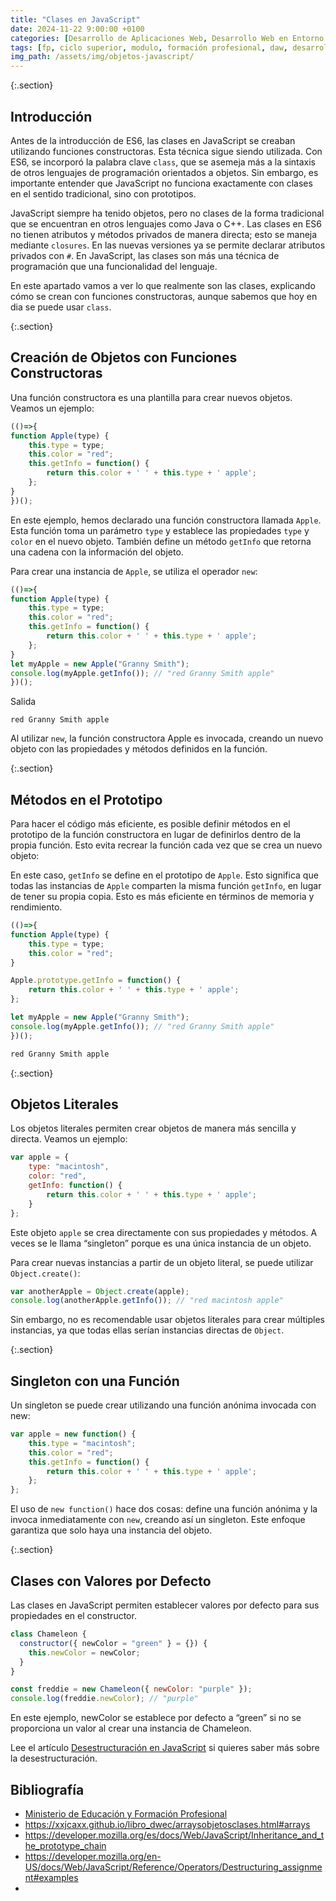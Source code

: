 ```yaml
---
title: "Clases en JavaScript"
date: 2024-11-22 9:00:00 +0100
categories: [Desarrollo de Aplicaciones Web, Desarrollo Web en Entorno Cliente]
tags: [fp, ciclo superior, modulo, formación profesional, daw, desarrollo de aplicaciones web, desarrollo web en entorno cliente, dwec]
img_path: /assets/img/objetos-javascript/
---
```


{:.section}
## Introducción

Antes de la introducción de ES6, las clases en JavaScript se creaban utilizando funciones constructoras. Esta técnica sigue siendo utilizada. Con ES6, se incorporó la palabra clave `class`, que se asemeja más a la sintaxis de otros lenguajes de programación orientados a objetos. Sin embargo, es importante entender que JavaScript no funciona exactamente con clases en el sentido tradicional, sino con prototipos.

JavaScript siempre ha tenido objetos, pero no clases de la forma tradicional que se encuentran en otros lenguajes como Java o C++. Las clases en ES6 no tienen atributos y métodos privados de manera directa; esto se maneja mediante `closures`. En las nuevas versiones ya se permite declarar atributos privados con `#`. En JavaScript, las clases son más una técnica de programación que una funcionalidad del lenguaje.

En este apartado vamos a ver lo que realmente son las clases, explicando cómo se crean con funciones constructoras, aunque sabemos que hoy en dia se puede usar `class`.

{:.section}
## Creación de Objetos con Funciones Constructoras

Una función constructora es una plantilla para crear nuevos objetos. Veamos un ejemplo:

```javascript
(()=>{
function Apple(type) {
    this.type = type;
    this.color = "red";
    this.getInfo = function() {
        return this.color + ' ' + this.type + ' apple';
    };
}
})();
```

En este ejemplo, hemos declarado una función constructora llamada `Apple`. Esta función toma un parámetro `type` y establece las propiedades `type` y `color` en el nuevo objeto. También define un método `getInfo` que retorna una cadena con la información del objeto.

Para crear una instancia de `Apple`, se utiliza el operador `new`:

```javascript
(()=>{
function Apple(type) {
    this.type = type;
    this.color = "red";
    this.getInfo = function() {
        return this.color + ' ' + this.type + ' apple';
    };
}
let myApple = new Apple("Granny Smith");
console.log(myApple.getInfo()); // "red Granny Smith apple"
})();
```

Salida

```plaintext
red Granny Smith apple
```

Al utilizar `new`, la función constructora Apple es invocada, creando un nuevo objeto con las propiedades y métodos definidos en la función.

{:.section}
## Métodos en el Prototipo

Para hacer el código más eficiente, es posible definir métodos en el prototipo de la función constructora en lugar de definirlos dentro de la propia función. Esto evita recrear la función cada vez que se crea un nuevo objeto:

En este caso, `getInfo` se define en el prototipo de `Apple`. Esto significa que todas las instancias de `Apple` comparten la misma función `getInfo`, en lugar de tener su propia copia. Esto es más eficiente en términos de memoria y rendimiento.

```javascript
(()=>{
function Apple(type) {
    this.type = type;
    this.color = "red";
}

Apple.prototype.getInfo = function() {
    return this.color + ' ' + this.type + ' apple';
};

let myApple = new Apple("Granny Smith");
console.log(myApple.getInfo()); // "red Granny Smith apple"
})();
```

```javascript
red Granny Smith apple
```

{:.section}
## Objetos Literales

Los objetos literales permiten crear objetos de manera más sencilla y directa. Veamos un ejemplo:

```javascript
var apple = {
    type: "macintosh",
    color: "red",
    getInfo: function() {
        return this.color + ' ' + this.type + ' apple';
    }
};
```

Este objeto `apple` se crea directamente con sus propiedades y métodos. A veces se le llama “singleton” porque es una única instancia de un objeto.

Para crear nuevas instancias a partir de un objeto literal, se puede utilizar `Object.create()`:

```javascript
var anotherApple = Object.create(apple);
console.log(anotherApple.getInfo()); // "red macintosh apple"
```

Sin embargo, no es recomendable usar objetos literales para crear múltiples instancias, ya que todas ellas serían instancias directas de `Object`.

{:.section}
## Singleton con una Función

Un singleton se puede crear utilizando una función anónima invocada con new:

```javascript
var apple = new function() {
    this.type = "macintosh";
    this.color = "red";
    this.getInfo = function() {
        return this.color + ' ' + this.type + ' apple';
    };
};
```

El uso de `new function()` hace dos cosas: define una función anónima y la invoca inmediatamente con `new`, creando así un singleton. Este enfoque garantiza que solo haya una instancia del objeto.

{:.section}
## Clases con Valores por Defecto

Las clases en JavaScript permiten establecer valores por defecto para sus propiedades en el constructor.

```javascript
class Chameleon {
  constructor({ newColor = "green" } = {}) {
    this.newColor = newColor;
  }
}

const freddie = new Chameleon({ newColor: "purple" });
console.log(freddie.newColor); // "purple"
```

En este ejemplo, newColor se establece por defecto a “green” si no se proporciona un valor al crear una instancia de Chameleon.

Lee el artículo [Desestructuración en JavaScript](/posts/desestructuracion-javascript) si quieres saber más sobre la desestructuración.

## Bibliografía

- [Ministerio de Educación y Formación Profesional](https://www.educacionyfp.gob.es/portada.html)
- <https://xxjcaxx.github.io/libro_dwec/arraysobjetosclases.html#arrays>
- <https://developer.mozilla.org/es/docs/Web/JavaScript/Inheritance_and_the_prototype_chain>
- <https://developer.mozilla.org/en-US/docs/Web/JavaScript/Reference/Operators/Destructuring_assignment#examples>
- 
